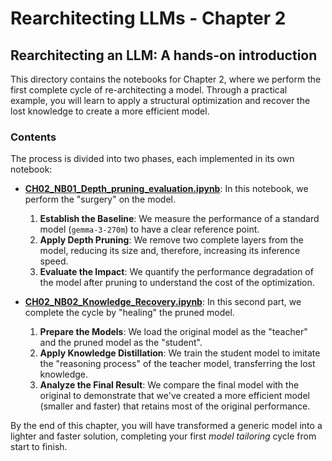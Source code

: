 # Rearchitecting LLMs - Chapter 2

## Rearchitecting an LLM: A hands-on introduction

This directory contains the notebooks for Chapter 2, where we perform the first complete cycle of re-architecting a model. Through a practical example, you will learn to apply a structural optimization and recover the lost knowledge to create a more efficient model.

### Contents

The process is divided into two phases, each implemented in its own notebook:

* **[CH02\_NB01\_Depth\_pruning\_evaluation.ipynb](https://github.com/peremartra/Rearchitecting-LLMs/blob/main/CH02/CH02_NB01_Depth_pruning_evaluation.ipynb)**: In this notebook, we perform the "surgery" on the model.

    1.  **Establish the Baseline**: We measure the performance of a standard model (`gemma-3-270m`) to have a clear reference point.
    2.  **Apply Depth Pruning**: We remove two complete layers from the model, reducing its size and, therefore, increasing its inference speed.
    3.  **Evaluate the Impact**: We quantify the performance degradation of the model after pruning to understand the cost of the optimization.

* **[CH02\_NB02\_Knowledge\_Recovery.ipynb](https://www.google.com/search?q=https://github.com/peremartra/Rearchitecting-LLMs/blob/main/CH02/CH02_NB02_Knowledge_Recovery.ipynb)**: In this second part, we complete the cycle by "healing" the pruned model.

    1.  **Prepare the Models**: We load the original model as the "teacher" and the pruned model as the "student".
    2.  **Apply Knowledge Distillation**: We train the student model to imitate the "reasoning process" of the teacher model, transferring the lost knowledge.
    3.  **Analyze the Final Result**: We compare the final model with the original to demonstrate that we've created a more efficient model (smaller and faster) that retains most of the original performance.

By the end of this chapter, you will have transformed a generic model into a lighter and faster solution, completing your first *model tailoring* cycle from start to finish.

